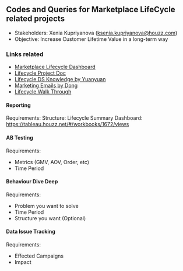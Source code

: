 ## Codes and Queries for Marketplace LifeCycle related projects

* Stakeholders: Xenia Kupriyanova (ksenia.kupriyanova@houzz.com)
* Objective: Increase Customer Lifetime Value in a long-term way

### Links related
- [Marketplace Lifecycle Dashboard](https://tableau.houzz.net/#/workbooks/1672/views)
- [Lifecycle Project Doc](https://docs.google.com/spreadsheets/d/1j3tMIZeg5MbHhvodDr8x-xbXqgGfTA-pepNt4baA6_w/edit?usp=sharing)
- [Lifecycle DS Knowledge by Yuanyuan](https://docs.google.com/document/d/1i8SOGX-zHxGEoXERY0PW8i1ejcqSarshhb-4O1agrt8/edit?usp=sharing)
- [Marketing Emails by Dong](https://docs.google.com/spreadsheets/d/1mkDA89a3qtafmoBIHkyGp53Ho_Sqfz_H5QJhLHHxiFM/edit?usp=sharing)
- [Lifecycle Walk Through](https://docs.google.com/document/d/1pv6KUDlVTFu32EaGqK4psw_86mjL2zv5wyKKgP3KdyA/edit?usp=sharing)

#### Reporting
Requirements:
Structure: Lifecycle Summary
Dashboard: https://tableau.houzz.net/#/workbooks/1672/views

#### AB Testing
Requirements: 
* Metrics (GMV, AOV, Order, etc)
* Time Period

#### Behaviour Dive Deep
Requirements:
* Problem you want to solve
* Time Period
* Structure you want (Optional)

#### Data Issue Tracking
Requirements:
* Effected Campaigns
* Impact

